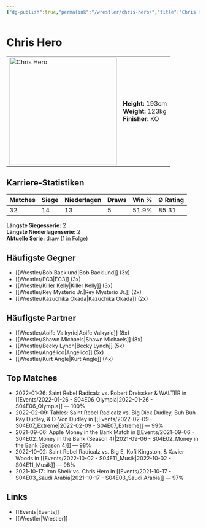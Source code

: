 ```yaml
---
{"dg-publish":true,"permalink":"/wrestler/chris-hero/","title":"Chris Hero","tags":["wrestler"],"noteIcon":""}
---
```



# Chris Hero

<table>
        <tr>
        <td><img src="https://github.com/CptSpaulding1980/choke-slam-wrestling/releases/download/images/Chris_Hero.png" width="280" alt="Chris Hero"></td>
        <td>
        <b>Height:</b> 193cm<br>
        <b>Weight:</b> 123kg<br>
        <b>Finisher:</b> KO<br>
        </td>
        </tr>
        </table>
        
## Karriere-Statistiken

| Matches | Siege | Niederlagen | Draws | Win % | Ø Rating |
|---------|-------|-------------|-------|-------|-----------|
| 32 | 14 | 13 | 5 | 51.9% | 85.31 |

**Längste Siegesserie:** 2<br>**Längste Niederlagenserie:** 2<br>**Aktuelle Serie:** draw (1 in Folge)


## Häufigste Gegner
- [[Wrestler/Bob Backlund\|Bob Backlund]] (3x)
- [[Wrestler/EC3\|EC3]] (3x)
- [[Wrestler/Killer Kelly\|Killer Kelly]] (3x)
- [[Wrestler/Rey Mysterio Jr.\|Rey Mysterio Jr.]] (2x)
- [[Wrestler/Kazuchika Okada\|Kazuchika Okada]] (2x)

## Häufigste Partner
- [[Wrestler/Aoife Valkyrie\|Aoife Valkyrie]] (8x)
- [[Wrestler/Shawn Michaels\|Shawn Michaels]] (8x)
- [[Wrestler/Becky Lynch\|Becky Lynch]] (5x)
- [[Wrestler/Angélico\|Angélico]] (5x)
- [[Wrestler/Kurt Angle\|Kurt Angle]] (4x)

## Top Matches
- 2022-01-26: Saint Rebel Radicalz vs. Robert Dreissker & WALTER in [[Events/2022-01-26 - S04E06_Olympia\|2022-01-26 - S04E06_Olympia]] — 100%
- 2022-02-09: Tables: Saint Rebel Radicalz vs. Big Dick Dudley, Buh Buh Ray Dudley, & D-Von Dudley in [[Events/2022-02-09 - S04E07_Extreme\|2022-02-09 - S04E07_Extreme]] — 99%
- 2021-09-06: Apple Money in the Bank Match in [[Events/2021-09-06 - S04E02_Money in the Bank (Season 4)\|2021-09-06 - S04E02_Money in the Bank (Season 4)]] — 98%
- 2022-10-02: Saint Rebel Radicalz vs. Big E, Kofi Kingston, & Xavier Woods in [[Events/2022-10-02 - S04E11_Musik\|2022-10-02 - S04E11_Musik]] — 98%
- 2021-10-17: Iron Sheik vs. Chris Hero in [[Events/2021-10-17 - S04E03_Saudi Arabia\|2021-10-17 - S04E03_Saudi Arabia]] — 97%

## Links
- [[Events\|Events]]
- [[Wrestler\|Wrestler]]
